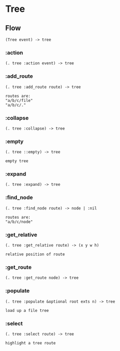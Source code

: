 # Tree

## Flow

```code
(Tree event) -> tree
```

### :action

```code
(. tree :action event) -> tree
```

### :add_route

```code
(. tree :add_route route) -> tree

routes are:
"a/b/c/file"
"a/b/c/."
```

### :collapse

```code
(. tree :collapse) -> tree
```

### :empty

```code
(. tree ::empty) -> tree

empty tree
```

### :expand

```code
(. tree :expand) -> tree
```

### :find_node

```code
(. tree :find_node route) -> node | :nil

routes are:
"a/b/c/node"
```

### :get_relative

```code
(. tree :get_relative route) -> (x y w h)

relative position of route
```

### :get_route

```code
(. tree :get_route node) -> tree
```

### :populate

```code
(. tree :populate &optional root exts n) -> tree

load up a file tree
```

### :select

```code
(. tree :select route) -> tree

highlight a tree route
```

